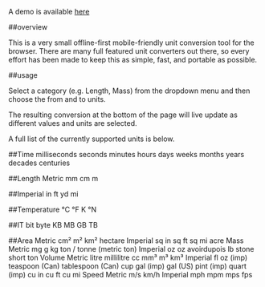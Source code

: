 A demo is available [here](https://samarthmb.github.io/unit-converter/)


##overview

This is a very small offline-first mobile-friendly unit conversion tool for the browser. There are many full featured unit converters out there, so every effort has been made to keep this as simple, fast, and portable as possible.

##usage

Select a category (e.g. Length, Mass) from the dropdown menu and then choose the from and to units.

The resulting conversion at the bottom of the page will live update as different values and units are selected.

A full list of the currently supported units is below.


##Time
milliseconds
seconds
minutes
hours
days
weeks
months
years
decades
centuries


##Length
Metric
mm
cm
m

##Imperial
in
ft
yd
mi


##Temperature
°C
°F
K
°N


##IT
bit
byte
KB
MB
GB
TB


##Area
Metric
cm²
m²
km²
hectare
Imperial
sq in
sq ft
sq mi
acre
Mass
Metric
mg
g
kg
ton / tonne (metric ton)
Imperial
oz
oz avoirdupois
lb
stone
short ton
Volume
Metric
litre
millilitre
cc
mm³
m³
km³
Imperial
fl oz (imp)
teaspoon (Can)
tablespoon (Can)
cup
gal (imp)
gal (US)
pint (imp)
quart (imp)
cu in
cu ft
cu mi
Speed
Metric
m/s
km/h
Imperial
mph
mpm
mps
fps
